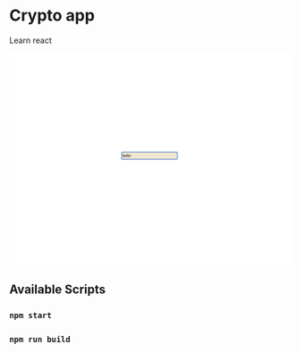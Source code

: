 # Crypto app

Learn react

![preview](https://github.com/alextorq/input/blob/master/view.png?raw=true)

## Available Scripts
### `npm start`
### `npm run build`
